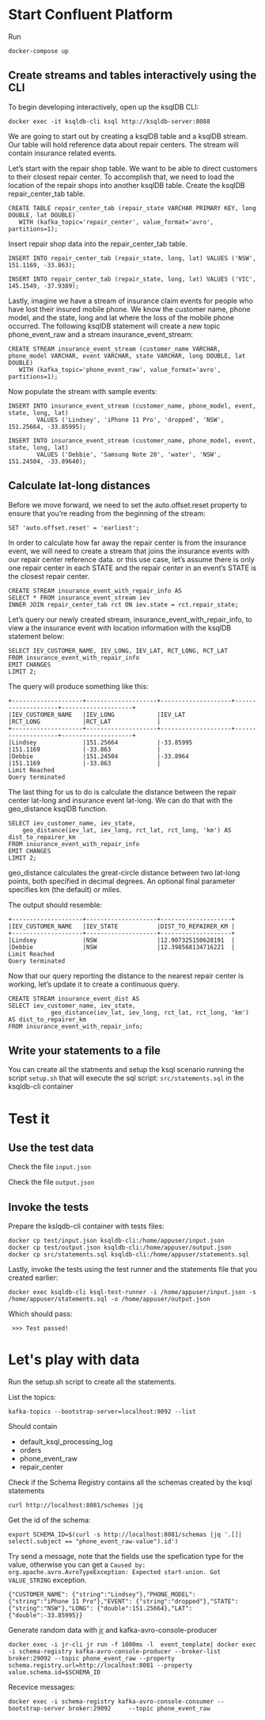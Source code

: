 # Start Confluent Platform

Run

    docker-compose up

## Create streams and tables interactively using the CLI

To begin developing interactively, open up the ksqlDB CLI:

    docker exec -it ksqldb-cli ksql http://ksqldb-server:8088
    
We are going to start out by creating a ksqlDB table and a ksqlDB stream. Our table will hold reference data about repair centers. The stream will contain insurance related events.

Let’s start with the repair shop table. We want to be able to direct customers to their closest repair center. To accomplish that, we need to load the location of the repair shops into another ksqlDB table. Create the ksqlDB repair_center_tab table.

    CREATE TABLE repair_center_tab (repair_state VARCHAR PRIMARY KEY, long DOUBLE, lat DOUBLE)
       WITH (kafka_topic='repair_center', value_format='avro', partitions=1);

Insert repair shop data into the repair_center_tab table.

    INSERT INTO repair_center_tab (repair_state, long, lat) VALUES ('NSW', 151.1169, -33.863);

    INSERT INTO repair_center_tab (repair_state, long, lat) VALUES ('VIC', 145.1549, -37.9389);

Lastly, imagine we have a stream of insurance claim events for people who have lost their insured mobile phone. We know the customer name, phone model, and the state, long and lat where the loss of the mobile phone occurred. The following ksqlDB statement will create a new topic phone_event_raw and a stream insurance_event_stream:

    CREATE STREAM insurance_event_stream (customer_name VARCHAR, phone_model VARCHAR, event VARCHAR, state VARCHAR, long DOUBLE, lat DOUBLE)
       WITH (kafka_topic='phone_event_raw', value_format='avro', partitions=1);

Now populate the stream with sample events:

    INSERT INTO insurance_event_stream (customer_name, phone_model, event, state, long, lat)
            VALUES ('Lindsey', 'iPhone 11 Pro', 'dropped', 'NSW', 151.25664, -33.85995);

    INSERT INTO insurance_event_stream (customer_name, phone_model, event, state, long, lat)
            VALUES ('Debbie', 'Samsung Note 20', 'water', 'NSW', 151.24504, -33.89640);

## Calculate lat-long distances

Before we move forward, we need to set the auto.offset.reset property to ensure that you’re reading from the beginning of the stream:
    
    SET 'auto.offset.reset' = 'earliest';

In order to calculate how far away the repair center is from the insurance event, we will need to create a stream that joins the insurance events with our repair center reference data. or this use case, let’s assume there is only one repair center in each STATE and the repair center in an event’s STATE is the closest repair center.

    CREATE STREAM insurance_event_with_repair_info AS
    SELECT * FROM insurance_event_stream iev
    INNER JOIN repair_center_tab rct ON iev.state = rct.repair_state;

Let’s query our newly created stream, insurance_event_with_repair_info, to view a the insurance event with location information with the ksqlDB statement below:

    SELECT IEV_CUSTOMER_NAME, IEV_LONG, IEV_LAT, RCT_LONG, RCT_LAT
    FROM insurance_event_with_repair_info
    EMIT CHANGES
    LIMIT 2;

The query will produce something like this:

    +--------------------+--------------------+--------------------+--------------------+--------------------+
    |IEV_CUSTOMER_NAME   |IEV_LONG            |IEV_LAT             |RCT_LONG            |RCT_LAT             |
    +--------------------+--------------------+--------------------+--------------------+--------------------+
    |Lindsey             |151.25664           |-33.85995           |151.1169            |-33.863             |
    |Debbie              |151.24504           |-33.8964            |151.1169            |-33.863             |
    Limit Reached
    Query terminated

The last thing for us to do is calculate the distance between the repair center lat-long and insurance event lat-long. We can do that with the geo_distance ksqlDB function.

    SELECT iev_customer_name, iev_state,
        geo_distance(iev_lat, iev_long, rct_lat, rct_long, 'km') AS dist_to_repairer_km
    FROM insurance_event_with_repair_info
    EMIT CHANGES
    LIMIT 2;

geo_distance calculates the great-circle distance between two lat-long points, both specified in decimal degrees. An optional final parameter specifies km (the default) or miles.

The output should resemble:

    +--------------------+--------------------+--------------------+
    |IEV_CUSTOMER_NAME   |IEV_STATE           |DIST_TO_REPAIRER_KM |
    +--------------------+--------------------+--------------------+
    |Lindsey             |NSW                 |12.907325150628191  |
    |Debbie              |NSW                 |12.398568134716221  |
    Limit Reached
    Query terminated

Now that our query reporting the distance to the nearest repair center is working, let’s update it to create a continuous query.

    CREATE STREAM insurance_event_dist AS
    SELECT iev_customer_name, iev_state,
                geo_distance(iev_lat, iev_long, rct_lat, rct_long, 'km') AS dist_to_repairer_km
    FROM insurance_event_with_repair_info;

## Write your statements to a file

You can create all the statments and setup the ksql scenario running the script ```setup.sh``` that will execute the sql script: ```src/statements.sql``` in the ksqldb-cli container

# Test it
## Use the test data

Check the file ```input.json```

Check the file ```output.json```

## Invoke the tests

Prepare the kslqdb-cli container with tests files:

    docker cp test/input.json ksqldb-cli:/home/appuser/input.json
    docker cp test/output.json ksqldb-cli:/home/appuser/output.json
    docker cp src/statements.sql ksqldb-cli:/home/appuser/statements.sql


Lastly, invoke the tests using the test runner and the statements file that you created earlier:

    docker exec ksqldb-cli ksql-test-runner -i /home/appuser/input.json -s /home/appuser/statements.sql -o /home/appuser/output.json

Which should pass:

	 >>> Test passed!

# Let's play with data

Run the setup.sh script to create all the statements.

List the topics:

    kafka-topics --bootstrap-server=localhost:9092 --list

Should contain

* default_ksql_processing_log
* orders
* phone_event_raw
* repair_center

Check if the Schema Registry contains all the schemas created by the ksql statements

    curl http://localhost:8081/schemas |jq

Get the id of the schema:

    export SCHEMA_ID=$(curl -s http://localhost:8081/schemas |jq '.[]| select(.subject == "phone_event_raw-value").id')

Try send a message, note that the fields use the spefication type for the value, otherwise you can get a ```Caused by: org.apache.avro.AvroTypeException: Expected start-union. Got VALUE_STRING``` exception.

    {"CUSTOMER_NAME": {"string":"Lindsey"},"PHONE_MODEL": {"string":"iPhone 11 Pro"},"EVENT": {"string":"dropped"},"STATE": {"string":"NSW"},"LONG": {"double":151.25664},"LAT": {"double":-33.85995}}
    
Generate random data with [jr](https://github.com/ugol/jr) and kafka-avro-console-producer
       
    docker exec -i jr-cli jr run -f 1000ms -l  event_template| docker exec -i schema-registry kafka-avro-console-producer --broker-list broker:29092 --topic phone_event_raw --property schema.registry.url=http://localhost:8081 --property value.schema.id=$SCHEMA_ID

Recevice messages:

    docker exec -i schema-registry kafka-avro-console-consumer --bootstrap-server broker:29092     --topic phone_event_raw